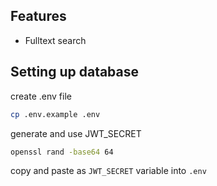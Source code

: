 ## Features

- Fulltext search

## Setting up database

create .env file

```bash
cp .env.example .env
```

generate and use JWT_SECRET

```bash
openssl rand -base64 64
```

copy and paste as `JWT_SECRET` variable into `.env`
